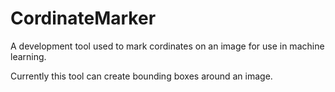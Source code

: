 # CordinateMarker
A development tool used to mark cordinates on an image for use in machine learning.

Currently this tool can create bounding boxes around an image.

